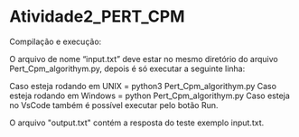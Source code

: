 # Atividade2_PERT_CPM

Compilação e execução:

O arquivo de nome “input.txt” deve estar no mesmo diretório do arquivo Pert_Cpm_algorithym.py, depois é só executar a seguinte linha: 

Caso esteja rodando em UNIX = python3 Pert_Cpm_algorithym.py 
Caso esteja rodando em Windows = python Pert_Cpm_algorithym.py
Caso esteja no VsCode também é possível executar pelo botão Run.

O arquivo "output.txt" contém a resposta do teste exemplo input.txt.
